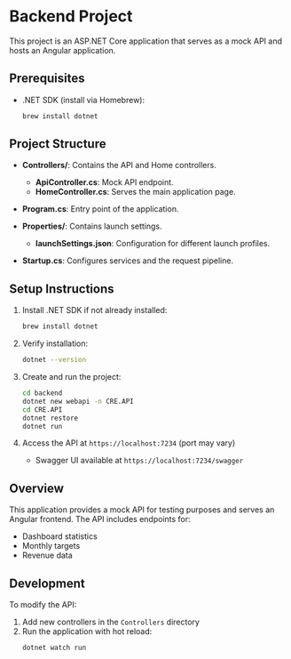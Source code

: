 # Backend Project

This project is an ASP.NET Core application that serves as a mock API and hosts an Angular application.

## Prerequisites

- .NET SDK (install via Homebrew):
  ```bash
  brew install dotnet
  ```

## Project Structure

- **Controllers/**: Contains the API and Home controllers.
  - **ApiController.cs**: Mock API endpoint.
  - **HomeController.cs**: Serves the main application page.
  
- **Program.cs**: Entry point of the application.

- **Properties/**: Contains launch settings.
  - **launchSettings.json**: Configuration for different launch profiles.

- **Startup.cs**: Configures services and the request pipeline.

## Setup Instructions

1. Install .NET SDK if not already installed:
   ```bash
   brew install dotnet
   ```

2. Verify installation:
   ```bash
   dotnet --version
   ```

3. Create and run the project:
   ```bash
   cd backend
   dotnet new webapi -n CRE.API
   cd CRE.API
   dotnet restore
   dotnet run
   ```

4. Access the API at `https://localhost:7234` (port may vary)
   - Swagger UI available at `https://localhost:7234/swagger`

## Overview

This application provides a mock API for testing purposes and serves an Angular frontend. The API includes endpoints for:
- Dashboard statistics
- Monthly targets
- Revenue data

## Development

To modify the API:
1. Add new controllers in the `Controllers` directory
2. Run the application with hot reload:
   ```bash
   dotnet watch run
   ```
